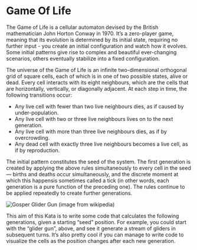Game Of Life
============
The Game of Life is a cellular automaton devised by the British mathematician John Horton Conway in 1970. It’s a zero-player game, meaning that its evolution is determined by its initial state, requiring no further input - you create an initial configuration and watch how it evolves. Some initial patterns give rise to complex and beautiful ever-changing scenarios, others eventually stabilize into a fixed configuration.

The universe of the Game of Life is an infinite two-dimensional orthogonal grid of square cells, each of which is in one of two possible states, alive or dead. Every cell interacts with its eight neighbours, which are the cells that are horizontally, vertically, or diagonally adjacent. At each step in time, the following transitions occur:

* Any live cell with fewer than two live neighbours dies, as if caused by under-population.
* Any live cell with two or three live neighbours lives on to the next generation.
* Any live cell with more than three live neighbours dies, as if by overcrowding.
* Any dead cell with exactly three live neighbours becomes a live cell, as if by reproduction.

The initial pattern constitutes the seed of the system. The first generation is created by applying the above rules simultaneously to every cell in the seed — births and deaths occur simultaneously, and the discrete moment at which this happensis sometimes called a tick (in other words, each generation is a pure function of the preceding one). The rules continue to be applied repeatedly to create further generations.

![Gosper Glider Gun (image from wikipedia)](http://upload.wikimedia.org/wikipedia/commons/e/e5/Gospers_glider_gun.gif)

This aim of this Kata is to write some code that calculates the following generations, given a starting “seed” position. For example, you could start with the “glider gun”, above, and see it generate a stream of gliders in subsequent turns. It’s also pretty cool if you can manage to write code to visualize the cells as the position changes after each new generation.
